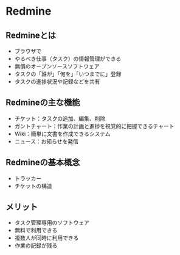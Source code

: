 # Redmine

## Redmineとは

* ブラウザで
* やるべき仕事（タスク）の情報管理ができる
* 無償のオープンソースソフトウェア
* タスクの「誰が」「何を」「いつまでに」登録
* タスクの進捗状況や記録などを共有

## Redmineの主な機能

* チケット：タスクの追加、編集、削除
* ガントチャート：作業の計画と進捗を視覚的に把握できるチャート
* Wiki：簡単に文書を作成できるシステム
* ニュース：お知らせを発信

## Redmineの基本概念

* トラッカー
* チケットの構造

## メリット

* タスク管理専用のソフトウェア
* 無料で利用できる
* 複数人が同時に利用できる
* 作業の記録が残る
